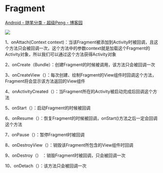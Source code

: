 # Fragment

[Android - 随笔分类 - 超级Peng - 博客园](http://www.cnblogs.com/PengLee/category/603172.html "Android - 随笔分类 - 超级Peng - 博客园")



![](http://images.cnitblog.com/blog/641601/201409/201329372531026.png)





1、onAttach(Context context)：当该Fragment被添加到Activity时被回调，且这个方法只会被回调一次，这个方法中的参数context就是加载这个Fragment的Activity对象，所以我们可以通过这个方法获得Activity对象 

2、onCreate（Bundle）：创建Fragment的时候被调用，该方法只会被回调一次

3、onCreateView（）：每次创建、绘制Fragment的View组件时回调这个方法，Fragment将会显示该方法返回的View组件

4、onActivityCreated（）：当Fragment所在的Activity被启动完成后回调这个方法

5、onStart（）：启动Fragment的时候被回调

6、onResume（）：恢复Fragment的时候被回调，onStart()方法之后一定会回调这个方法

7、onPause（）：暂停Fragment时被回调

8、onDestroyView（）：销毁该Fragment所包含的View组件时回调

9、onDestroy（） ：销毁Fragment时被回调，只会被回调一次

10、onDetach（）：该方法只会被回调一次








